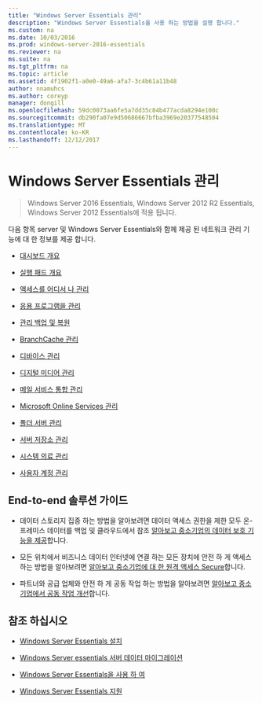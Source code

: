 ```yaml
---
title: "Windows Server Essentials 관리"
description: "Windows Server Essentials을 사용 하는 방법을 설명 합니다."
ms.custom: na
ms.date: 10/03/2016
ms.prod: windows-server-2016-essentials
ms.reviewer: na
ms.suite: na
ms.tgt_pltfrm: na
ms.topic: article
ms.assetid: 4f1902f1-a0e0-49a6-afa7-3c4b61a11b48
author: nnamuhcs
ms.author: coreyp
manager: dongill
ms.openlocfilehash: 59dc0073aa6fe5a7dd35c84b477acda8294e100c
ms.sourcegitcommit: db290fa07e9d50686667bfba3969e20377548504
ms.translationtype: MT
ms.contentlocale: ko-KR
ms.lasthandoff: 12/12/2017
---
```

# <a name="manage-windows-server-essentials"></a>Windows Server Essentials 관리

>Windows Server 2016 Essentials, Windows Server 2012 R2 Essentials, Windows Server 2012 Essentials에 적용 됩니다.

다음 항목 server 및 Windows Server Essentials와 함께 제공 된 네트워크 관리 기능에 대 한 정보를 제공 합니다.  
  
-   [대시보드 개요](Overview-of-the-Dashboard-in-Windows-Server-Essentials.md)  
  
-   [실행 패드 개요](Overview-of-the-Launchpad-in-Windows-Server-Essentials.md)  
  
-   [액세스를 어디서 나 관리](Manage-Anywhere-Access-in-Windows-Server-Essentials.md)  
  
-   [응용 프로그램을 관리](Manage-Applications-in-Windows-Server-Essentials.md)  
  
-   [관리 백업 및 복원](Manage-Backup-and-Restore-in-Windows-Server-Essentials.md)  
  
-   [BranchCache 관리](Manage-BranchCache-in-Windows-Server-Essentials.md)  
  
-   [디바이스 관리](Manage-Devices-in-Windows-Server-Essentials.md)  
  
-   [디지털 미디어 관리](Manage-Digital-Media-in-Windows-Server-Essentials.md)  
  
-   [메일 서비스 통합 관리](Manage-Email-Service-Integration-in-Windows-Server-Essentials.md)  
  
-   [Microsoft Online Services 관리](Manage-Microsoft-Online-Services-in-Windows-Server-Essentials.md)  
  
-   [폴더 서버 관리](Manage-Server-Folders-in-Windows-Server-Essentials.md)  
  
-   [서버 저장소 관리](Manage-Server-Storage-in-Windows-Server-Essentials.md)  
  
-   [시스템 의료 관리](Manage-System-Health-in-Windows-Server-Essentials.md)  
  
-   [사용자 계정 관리](Manage-User-Accounts-in-Windows-Server-Essentials.md)  
  
## <a name="end-to-end-solution-guides"></a>End-to-end 솔루션 가이드  
  
-    데이터 스토리지 집중 하는 방법을 알아보려면 데이터 액세스 권한을 제한 모두 온-프레미스 데이터를 백업 및 클라우드에서 참조 [알아보고 중소기업의 데이터 보호 기능을 제공](https://technet.microsoft.com/library/dn582043.aspx)합니다.  
  
-    모든 위치에서 비즈니스 데이터 인터넷에 연결 하는 모든 장치에 안전 하 게 액세스 하는 방법을 알아보려면 [알아보고 중소기업에 대 한 원격 액세스 Secure](https://technet.microsoft.com/library/dn629457.aspx)합니다.  
  
-    파트너와 공급 업체와 안전 하 게 공동 작업 하는 방법을 알아보려면 [알아보고 중소기업에서 공동 작업 개선](https://technet.microsoft.com/library/dn747893.aspx)합니다.  
  
## <a name="see-also"></a>참조 하십시오  
  
-   [Windows Server Essentials 설치](../install/Install-Windows-Server-Essentials.md)  
  
-   [Windows Server essentials 서버 데이터 마이그레이션](../migrate/Migrate-Server-Data-to-Windows-Server-Essentials.md)  
  
-   [Windows Server Essentials을 사용 하 여](../use/Use-Windows-Server-Essentials.md)  
  
-   [Windows Server Essentials 지원](../support/Support-Windows-Server-Essentials.md)
